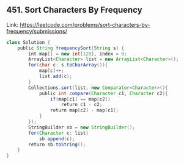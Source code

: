 ## 451. Sort Characters By Frequency
Link: https://leetcode.com/problems/sort-characters-by-frequency/submissions/

```java
class Solution {
    public String frequencySort(String s) {
        int map[] = new int[128], index = 0;
        ArrayList<Character> list = new ArrayList<Character>();
        for(char c: s.toCharArray()){
            map[c]++;
            list.add(c);
        }
        Collections.sort(list, new Comparator<Character>(){
            public int compare(Character c1, Character c2){
                if(map[c1] == map[c2])
                    return c1 - c2;
                return map[c2] - map[c1];
            }
        });
        StringBuilder sb = new StringBuilder();
        for(Character c: list)
            sb.append(c);
        return sb.toString();
    }
}
```
